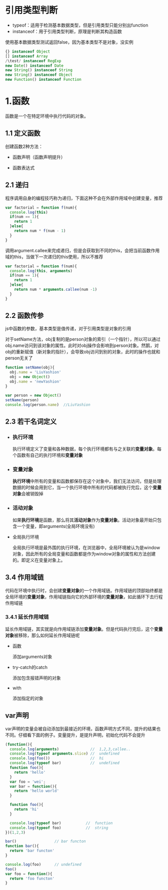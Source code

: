 # 引用类型判断
- typeof：适用于检测基本数据类型，但是引用类型只能分别出function
- instanceof：用于引用类型判断，原理是判断其构造函数

使用基本数据类型测试返回false，因为基本类型不是对象，没实例
```js
{} instanceof Object
[] instanceof Array
/\test/ instanceof RegExp
new Date() instanceof Date
new String() instanceof String
new String() instanceof Object
new Function() instanceof Function
```



# 1.函数
函数是一个在特定环境中执行代码的对象。

## 1.1 定义函数
创建函数2种方法：
- 函数声明（函数声明提升）

- 函数表达式


## 2.1 递归
程序调用自身的编程技巧称为递归，下面这种不会在外部作用域中创建变量，推荐
```js
var factorial = function f(num){
  console.log(this)
  if(num == 1){
    return 1
  }else{
    return num * f(num - 1)
  }
}
```

调用argument.callee来完成递归，但是会获取到不同的this，会把当前函数作用域的this，当做下一次递归的this使用，所以不推荐
```js
var factorial = function f(num){
  console.log(this, arguments)
  if(num == 1){
    return 1
  }else{
    return num * arguments.callee(num -1)
  }
}
```



## 2.2 函数传参
js中函数的参数，基本类型是值传递，对于引用类型是对象的引用

对于setName方法，obj复制的是person对象的索引（一个指针），所以可以通过obj.name访问到该对象的属性。此时对obj操作会影响到person对象。然鹅，对obj的重新赋值（新对象的指针），会导致obj访问到别的对象，此时的操作也就和person无关了

```js
function setName(obj){
  obj.name = 'LiuYashion'
  obj = new Object()
  obj.name = 'newYashion'
}

var person = new Object()
setName(person)
console.log(person.name)  //LiuYashion
```




## 2.3 若干名词定义


- ### 执行环境

  执行环境定义了变量和各种数据，每个执行环境都有与之关联的**变量对象**。每个函数有自己的执行环境和**变量对象**

- ### 变量对象

  **执行环境**中所有的变量和函数都保存在这个对象中，我们无法访问，但是处理数据的时候会用到它，当一个执行环境中所有的代码都被执行完后，这个**变量对象**会被销毁掉

- ### 活动对象

  如果**执行环境**是函数，那么将其**活动对象**作为**变量对象**。活动对象最开始只包含一个变量，即arguments(全局环境没有)


- 全局执行环境

  全局执行环境是最外围的执行环境，在浏览器中，全局环境被认为是window对象，因此所有的全局变量和函数都是作为window对象的属性和方法创建的。即定义在变量对象上。






## 3.4 作用域链
代码在环境中执行时，会创建**变量对象**的一个作用域链。作用域链的顶部始终都是全局环境的**变量对象**，作用域链指向它的外部环境的**变量对象**，如此循环下去行程作用域链


### 3.4.1 延长作用域链
延长作用域链，其实就是向作用域链添加**变量对象**。但是代码执行完后，这个**变量对象**被移除，那么如何延长作用域链呢

  - 函数

    添加arguments对象

  - try-catch的catch

    添加包含报错声明的对象

  - with

    添加指定的对象


## var声明
var声明的变量会被自动添加到最接近的环境，函数声明方式不同，提升的结果也不同。仔细看下面的例子。变量提升，是提升声明，初始化代码不会提升
```js
(function(){
  console.log(arguments)              //  1,2,3,callee..
  console.log(typeof arguments.slice) //  undefined
  console.log(foo())                  //  hi
  console.log(typeof bar)             //  undefined   
  function foo(){
    return 'hello'
  }
  var foo = 'wei';
  var bar = function(){
    return 'hello world'
  }

  function foo(){
    return 'hi'
  }  

  console.log(typeof bar)           //  function
  console.log(typeof foo)           //  string
})(1,2,3)
```

```js
bar()                 // bar functon
function bar(){
  return 'bar functon'
}

console.log(foo)      // undefined
foo()
var foo = function(){
  return 'foo functon'
}
```
